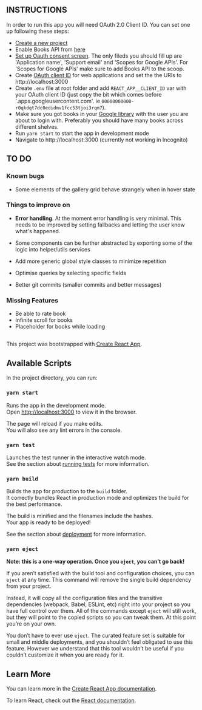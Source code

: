 ## INSTRUCTIONS

In order to run this app you will need OAuth 2.0 Client ID.
You can set one up following these steps:

- [Create a new project](https://console.cloud.google.com/projectcreate)
- Enable Books API from [here](https://console.cloud.google.com/apis/library)
- [Set up Oauth consent screen](https://console.cloud.google.com/apis/credentials/consent). The only fileds you should fill up are 'Application name', 'Support email' and 'Scopes for Google APIs'.
  For 'Scopes for Google APIs' make sure to add Books API to the scoop.
- Create [OAuth client ID](console.developers.google.com/apis/credentials/oauthclient) for web applications and set the the URIs to http://localhost:3000
- Create `.env` file at root folder and add `REACT_APP__CLIENT_ID` var with your OAuth client ID (just copy the bit which comes before '.apps.googleusercontent.com'. ie `00000000000-r0qkdqt7dc0edidmv1fcc53tjoi3rqm7`).
- Make sure you got books in your [Google library](https://books.google.com/books) with the user you are about to login with. Preferably you should have many books across different shelves.
- Run `yarn start` to start the app in development mode
- Navigate to http://localhost:3000 (currently not working in Incognito)

## TO DO

### Known bugs

- Some elements of the gallery grid behave strangely when in hover state

### Things to improve on

- **Error handling**.
  At the moment error handling is very minimal. This needs to be improved by setting fallbacks and letting the user know what's happened.

- Some components can be further abstracted by exporting some of the logic into helper/utils services
- Add more generic global style classes to minimize repetition
- Optimise queries by selecting specific fields
- Better git commits (smaller commits and better messages)

### Missing Features

- Be able to rate book
- Infinite scroll for books
- Placeholder for books while loading

##

This project was bootstrapped with [Create React App](https://github.com/facebook/create-react-app).

## Available Scripts

In the project directory, you can run:

### `yarn start`

Runs the app in the development mode.<br />
Open [http://localhost:3000](http://localhost:3000) to view it in the browser.

The page will reload if you make edits.<br />
You will also see any lint errors in the console.

### `yarn test`

Launches the test runner in the interactive watch mode.<br />
See the section about [running tests](https://facebook.github.io/create-react-app/docs/running-tests) for more information.

### `yarn build`

Builds the app for production to the `build` folder.<br />
It correctly bundles React in production mode and optimizes the build for the best performance.

The build is minified and the filenames include the hashes.<br />
Your app is ready to be deployed!

See the section about [deployment](https://facebook.github.io/create-react-app/docs/deployment) for more information.

### `yarn eject`

**Note: this is a one-way operation. Once you `eject`, you can’t go back!**

If you aren’t satisfied with the build tool and configuration choices, you can `eject` at any time. This command will remove the single build dependency from your project.

Instead, it will copy all the configuration files and the transitive dependencies (webpack, Babel, ESLint, etc) right into your project so you have full control over them. All of the commands except `eject` will still work, but they will point to the copied scripts so you can tweak them. At this point you’re on your own.

You don’t have to ever use `eject`. The curated feature set is suitable for small and middle deployments, and you shouldn’t feel obligated to use this feature. However we understand that this tool wouldn’t be useful if you couldn’t customize it when you are ready for it.

## Learn More

You can learn more in the [Create React App documentation](https://facebook.github.io/create-react-app/docs/getting-started).

To learn React, check out the [React documentation](https://reactjs.org/).
